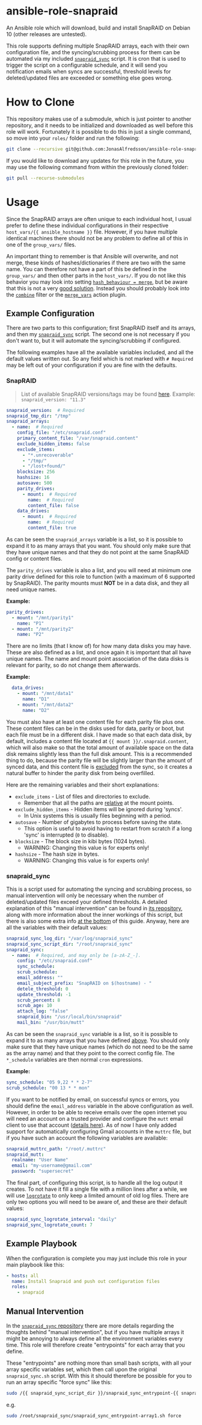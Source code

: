 # ansible-role-snapraid

An Ansible role which will download, build and install SnapRAID on Debian 10
(other releases are untested).

This role supports defining multiple SnapRAID arrays, each with their own
configuration file, and the syncing/scrubbing process for them can be automated
via my included [`snapraid_sync`][1] script. It is cron that is used to trigger
the script on a configurable schedule, and it will send you notification emails
when syncs are successful, threshold levels for deleted/updated files are
exceeded or something else goes wrong.



# How to Clone

This repository makes use of a submodule, which is just pointer to another
repository, and it needs to be initialized and downloaded as well before this
role will work. Fortunately it is possible to do this in just a single command,
so move into your `roles/` folder and run the following:

```bash
git clone --recursive git@github.com:JonasAlfredsson/ansible-role-snapraid.git snapraid
```

If you would like to download any updates for this role in the future, you may
use the following command from within the previously cloned folder:

```bash
git pull --recurse-submodules
```



# Usage

Since the SnapRAID arrays are often unique to each individual host, I usual
prefer to define these individual configurations in their respective
`host_vars/{{ ansible_hostname }}` file. However, if you have multiple
identical machines there should not be any problem to define all of this in
one of the `group_vars/` files.

An important thing to remember is that Ansible will overwrite, and not merge,
these kinds of hashes/dictionaries if there are two with the same name. You can
therefore not have a part of this be defined in the `group_vars/` and then other
parts in the `host_vars/`. If you do not like this behavior you may look into
setting [`hash_behaviour = merge`][2], but be aware that this is not a very
[good solution][3]. Instead you should probably look into the [`combine`][5]
filter or the [`merge_vars`][4] action plugin.


## Example Configuration
There are two parts to this configuration; first SnapRAID itself and its arrays,
and then my [`snapraid_sync`][1] script. The second one is not necessary if
you don't want to, but it will automate the syncing/scrubbing if configured.

The following examples have all the available variables included, and all the
default values written out. So any field which is not marked with `# Required`
may be left out of your configuration if you are fine with the defaults.


### SnapRAID
> List of available SnapRAID versions/tags may be found [here][6].
  Example: `snapraid_version: "11.3"`

```yaml
snapraid_version:  # Required
snapraid_tmp_dir: "/tmp"
snapraid_arrays:
  - name:  # Required
    config_file: "/etc/snapraid.conf"
    primary_content_file: "/var/snapraid.content"
    exclude_hidden_items: false
    exclude_items:
      - "*.unrecoverable"
      - "/tmp/"
      - "/lost+found/"
    blocksize: 256
    hashsize: 16
    autosave: 500
    parity_drives:
      - mount:  # Required
        name:  # Required
        content_file: false
    data_drives:
      - mount:  # Required
        name:  # Required
        content_file: true
```

As can be seen the `snapraid_arrays` variable is a list, so it is possible to
expand it to as many arrays that you want. You should only make sure that they
have unique names and that they do not point at the same SnapRAID config or
content files.

The `parity_drives` variable is also a list, and you will need at minimum one
parity drive defined for this role to function (with a maximum of 6 supported
by SnapRAID). The parity mounts must **NOT** be in a data disk, and they all
need unique names.

**Example:**

```yaml
parity_drives:
  - mount: "/mnt/parity1"
    name: "P1"
  - mount: "/mnt/parity2"
    name: "P2"
```

There are no limits (that I know of) for how many data disks you may have.
These are also defined as a list, and once again it is important that all have
unique names. The name and mount point association of the data disks is
relevant for parity, so do not change them afterwards.

**Example:**

```yaml
  data_drives:
    - mount: "/mnt/data1"
      name: "D1"
    - mount: "/mnt/data2"
      name: "D2"
```

You must also have at least one content file for each parity file plus one.
These content files can be in the disks used for data, parity or boot, but each
file must be in a different disk. I have made so that each data disk, by
default, includes a content file located at `{{ mount }}/.snapraid.content`,
which will also make so that the total amount of available space on the data
disk remains slightly less than the full disk amount. This is a recommended
thing to do, because the parity file will be slightly larger than the amount
of synced data, and this content file is [excluded][10] from the sync, so it
creates a natural buffer to hinder the parity disk from being overfilled.

Here are the remaining variables and their short explanations:

- `exclude_items` - List of files and directories to exclude.
  - Remember that all the paths are [relative][11] at the mount points.
- `exclude_hidden_items` - Hidden items will be ignored during 'syncs'.
  - In Unix systems this is usually files beginning with a period.
- `autosave` - Number of gigabytes to process before saving the state.
  - This option is useful to avoid having to restart from scratch if a long
    'sync' is interrupted (`0` to disable).
- `blocksize` - The block size in kibi bytes (1024 bytes).
  - WARNING: Changing this value is for experts only!
- `hashsize` - The hash size in bytes.
  - WARNING: Changing this value is for experts only!


### snapraid_sync
This is a script used for automating the syncing and scrubbing process, so
manual intervention will only be necessary when the number of deleted/updated
files exceed your defined thresholds. A detailed explanation of this "manual
intervention" can be found in [its repository][7], along with more information
about the inner workings of this script, but there is also some extra info
[at the bottom](#manual-intervention) of this guide. Anyway, here are all the
variables with their default values:

```yaml
snapraid_sync_log_dir: "/var/log/snapraid_sync"
snapraid_sync_script_dir: "/root/snapraid_sync"
snapraid_sync:
  - name:  # Required, and may only be [a-zA-Z_-].
    config: "/etc/snapraid.conf"
    sync_schedule:
    scrub_schedule:
    email_address: ""
    email_subject_prefix: "SnapRAID on $(hostname) - "
    detele_threshold: 0
    update_threshold: -1
    scrub_percent: 8
    scrub_age: 10
    attach_log: "false"
    snapraid_bin: "/usr/local/bin/snapraid"
    mail_bin: "/usr/bin/mutt"
```

As can be seen the `snapraid_sync` variable is a list, so it is possible to
expand it to as many arrays that you have defined [above](#snapraid). You
should only make sure that they have unique names (which do not need to be the
same as the array name) and that they point to the correct config file. The
`*_schedule` variables are then normal `cron` expressions.

**Example:**

```yaml
sync_schedule: "05 9,22 * * 2-7"
scrub_schedule: "00 13 * * mon"
```

If you want to be notified by email, on successful syncs or errors, you should
define the `email_address` variable in the above configuration as well. However,
in order to be able to receive emails over the open internet you will need an
account on a trusted provider and configure the `mutt` email client to use
that account ([details here][8]). As of now I have only added support for
automatically configuring Gmail accounts in the `muttrc` file, but if you have
such an account the following variables are available:

```yaml
snapraid_muttrc_path: "/root/.muttrc"
snapraid_mutt:
  realname: "User Name"
  email: "my-username@gmail.com"
  password: "supersecret"
```

The final part, of configuring this script, is to handle all the log output it
creates. To not have it fill a single file with a million lines after a while,
we will use [`logrotate`][9] to only keep a limited amount of old log files.
There are only two options you will need to be aware of, and these are their
default values:

```yaml
snapraid_sync_logrotate_interval: "daily"
snapraid_sync_logrotate_count: 7
```


## Example Playbook
When the configuration is complete you may just include this role in your main
playbook like this:

```yaml
- hosts: all
  name: Install Snapraid and push out configuration files
  roles:
    - snapraid
```


## Manual Intervention
In the [`snapraid_sync` repository][7] there are more details regarding the
thoughts behind "manual intervention", but if you have multiple arrays it might
be annoying to always define all the environment variables every time. This role
will therefore create "entrypoints" for each array that you define.

These "entrypoints" are nothing more than small bash scripts, with all your
array specific variables set, which then call upon the original
`snapraid_sync.sh` script. With this it should therefore be possible for you
to run an array specific "force sync" like this:

```bash
sudo /{{ snapraid_sync_script_dir }}/snapraid_sync_entrypoint-{{ snapraid_sync.name }}.sh force
```

e.g.

```bash
sudo /root/snapraid_sync/snapraid_sync_entrypoint-array1.sh force
```






[1]: https://github.com/JonasAlfredsson/snapraid_sync
[2]: https://docs.ansible.com/ansible/latest/reference_appendices/config.html#default-hash-behaviour
[3]: https://medium.com/uptime-99/3-things-ive-learned-about-ansible-the-hard-way-bae341524a86
[4]: https://pypi.org/project/ansible-merge-vars/
[5]: https://docs.ansible.com/ansible/latest/user_guide/playbooks_filters.html#combining-hashes-dictionaries
[6]: https://github.com/amadvance/snapraid/releases
[7]: https://github.com/JonasAlfredsson/snapraid_sync#interactive-intervention
[8]: https://github.com/JonasAlfredsson/snapraid_sync#mutt
[9]: https://linux.die.net/man/8/logrotate
[10]: https://www.snapraid.it/manual#7.4
[11]: https://www.snapraid.it/manual#8
